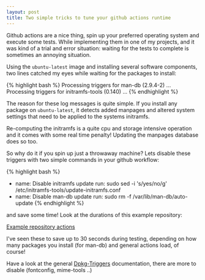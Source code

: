 ```yaml
---
layout: post
title: Two simple tricks to tune your github actions runtime
---
```


Github actions are a nice thing, spin up your preferred operating system and
execute some tests. While implementing them in one of my projects, and it was
kind of a trial and error situation: waiting for the tests to complete is
sometimes an annoying situation.

Using the `ubuntu-latest` image and installing several software components, two
lines catched my eyes while waiting for the packages to install:

{% highlight bash %}
Processing triggers for man-db (2.9.4-2) ...
Processing triggers for initramfs-tools (0.140) ...
{% endhighlight %}

The reason for these log messages is quite simple. If you install any package
on `ubuntu-latest`, it detects added manpages and altered system settings that
need to be applied to the systems initramfs.

Re-computing the initramfs is a quite cpu and storage intensive operation and
it comes with some real time penalty! Updating the manpages database does so
too.

So why do it if you spin up just a throwaway machine? Lets disable these
triggers with two simple commands in your github workflow:

{% highlight bash %}
- name: Disable initramfs update
  run: sudo sed -i 's/yes/no/g' /etc/initramfs-tools/update-initramfs.conf
- name: Disable man-db update
  run: sudo rm -f /var/lib/man-db/auto-update
{% endhighlight %}

and save some time! Look at the durations of this example repository:

 [Example repository actions](https://github.com/abbbi/github-actions-tune/actions)
 
I've seen these to save up to 30 seconds during testing, depending on how many
packages you install (for man-db) and general actions load, of course!

Have a look at the general
[Dpkg-Triggers](https://wiki.debian.org/DpkgTriggers) documentation, there are
more to disable (fontconfig, mime-tools ..)
